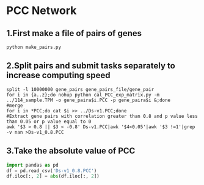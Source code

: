 # PCC Network
## 1.First make a file of pairs of genes
```
python make_pairs.py
```
## 2.Split pairs and submit tasks separately to increase computing speed
```
split -l 10000000 gene_pairs gene_pairs_file/gene_pair
for i in {a..z};do nohup python cal_PCC_exp_matrix.py -m ../114_sample.TPM -o gene_paira$i.PCC -p gene_paira$i &;done
#merge
for i in *PCC;do cat $i >> ../Ds-v1.PCC;done
#Extract gene pairs with correlation greater than 0.8 and p value less than 0.05 or p value equal to 0
awk '$3 > 0.8 || $3 < -0.8' Ds-v1.PCC|awk '$4<0.05'|awk '$3 !=1'|grep -v nan >Ds-v1_0.8.PCC
```
## 3.Take the absolute value of PCC
```python
import pandas as pd
df = pd.read_csv('Ds-v1_0.8.PCC')
df.iloc[:, 2] = abs(df.iloc[:, 2])
```
